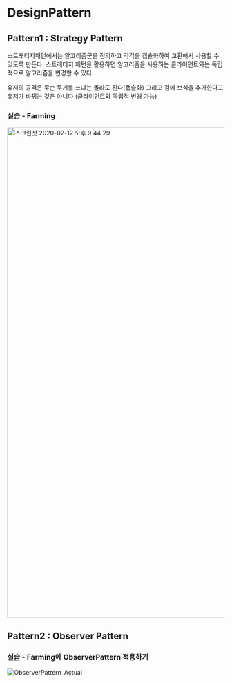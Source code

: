 # DesignPattern

## Pattern1 : Strategy Pattern
스트래티지패턴에서는 알고리즘군을 정의하고 각각을 캡슐화하여 교환해서 사용할 수 있도록 만든다. 스트래티지 패턴을 활용하면 알고리즘을 사용하는 클라이언트와는 독립적으로 알고리즘을 변경할 수 있다.

유저의 공격은 무슨 무기를 쓰냐는 몰라도 된다(캡슐화) 
그리고 검에 보석을 추가한다고 유저가 바뀌는 것은 아니다 (클라이언트와 독립적 변경 가능)

### 실습 - Farming
<img width="1136" alt="스크린샷 2020-02-12 오후 9 44 29" src="https://user-images.githubusercontent.com/46016511/74336034-e0568100-4de0-11ea-81d5-95dec64a6b1a.png">



## Pattern2 : Observer Pattern



### 실습 - Farming에 ObserverPattern 적용하기
![ObserverPattern_Actual](https://user-images.githubusercontent.com/55870718/75038477-c9f3a800-54f9-11ea-8ca5-0cd38bbdebb2.JPG)
